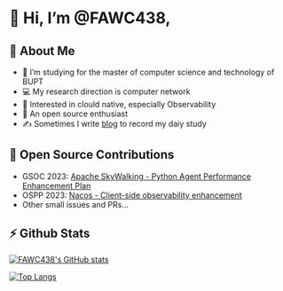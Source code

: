 # 👋 Hi, I’m @FAWC438, 

## 🎉 About Me

- 🏫 I’m studying for the master of computer science and technology of BUPT
- 💻 My research direction is computer network
- 👀 Interested in clould native, especially Observability
- 🌱 An open source enthusiast
- ✍ Sometimes I write [blog](https://alrisha.cn/) to record my daiy study

## 🥇 Open Source Contributions

- GSOC 2023: [Apache SkyWalking - Python Agent Performance Enhancement Plan](https://summerofcode.withgoogle.com/programs/2023/projects/M7qsJ2mB)
- OSPP 2023: [Nacos - Client-side observability enhancement](https://summer-ospp.ac.cn/2023/org/prodetail/23ab10353)
- Other small issues and PRs...

## ⚡ Github Stats

[![FAWC438's GitHub stats](https://github-readme-stats.vercel.app/api?username=FAWC438&hide=issues&count_private=true&show_icons=true&bg_color=30,e96443,904e95&title_color=fff&text_color=fff)](https://github.com/anuraghazra/github-readme-stats)

[![Top Langs](https://github-readme-stats.vercel.app/api/top-langs/?username=FAWC438&layout=compact&hide=javascript,html,css)](https://github.com/anuraghazra/github-readme-stats)

<!---
FAWC438/FAWC438 is a ✨ special ✨ repository because its `README.md` (this file) appears on your GitHub profile.
You can click the Preview link to take a look at your changes.
--->
